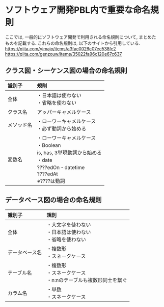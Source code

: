 # ソフトウェア開発PBL内で重要な命名規則

ここでは, 一般的にソフトウェア開発で利用される命名規則について, まとめたものを記載する. これらの命名規則は, 以下のサイトから引用している. 
https://qiita.com/yimajo/items/a3fac0026c07ec538fc2
https://qiita.com/genzouw/items/35022fa96c120e67c637

## クラス図・シーケンス図の場合の命名規則
|識別子|規則|
|:--|:--|
|全体|・日本語は使わない<br>・省略を使わない|
|クラス名|アッパーキャメルケース|
|メソッド名|・ローワーキャメルケース<br>・必ず動詞から始める|
|変数名|・ローワーキャメルケース<br>・Boolean<br>is, has, 3単現動詞から始める<br>・date<br>????edOn・datetime<br>????edAt<br>※????は動詞|

## データベース図の場合の命名規則
|識別子|規則|
|:--|:--|
|全体|・大文字を使わない<br>・日本語は使わない<br>・省略を使わない|
|データベース名|・複数形<br>・スネークケース|
|テーブル名|・複数形<br>・スネークケース<br>・n:nのテーブルも複数形同士を繋ぐ|
|カラム名|・単数<br>・スネークケース|
